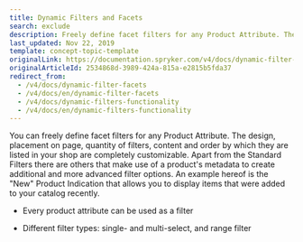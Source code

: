 ```yaml
---
title: Dynamic Filters and Facets
search: exclude
description: Freely define facet filters for any Product Attribute. The design, placement on page, quantity of filters, content and order are completely customizable.
last_updated: Nov 22, 2019
template: concept-topic-template
originalLink: https://documentation.spryker.com/v4/docs/dynamic-filter-facets
originalArticleId: 2534868d-3989-424a-815a-e2815b5fda37
redirect_from:
  - /v4/docs/dynamic-filter-facets
  - /v4/docs/en/dynamic-filter-facets
  - /v4/docs/dynamic-filters-functionality
  - /v4/docs/en/dynamic-filters-functionality
---
```


You can freely define facet filters for any Product Attribute. The design, placement on page, quantity of filters, content and order by which they are listed in your shop are completely customizable. Apart from the Standard Filters there are others that make use of a product's metadata to create additional and more advanced filter options. An example hereof is the "New" Product Indication that allows you to display items that were added to your catalog recently.

- Every product attribute can be used as a filter

- Different filter types: single- and multi-select, and range filter
